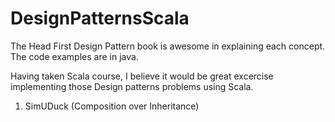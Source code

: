 DesignPatternsScala
===================

The Head First Design Pattern book is awesome in explaining each concept. The code examples are in java.

Having taken Scala course, I believe it would be great excercise implementing those Design patterns problems using Scala.

1. SimUDuck (Composition over Inheritance)
